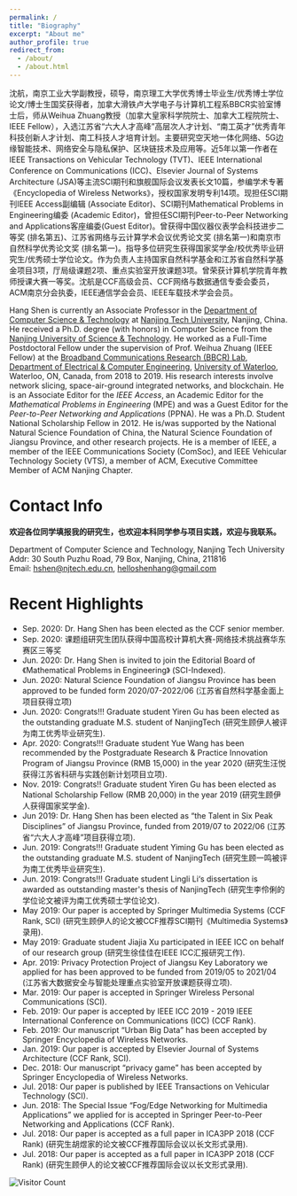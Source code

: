 ```yaml
---
permalink: /
title: "Biography"
excerpt: "About me"
author_profile: true
redirect_from: 
  - /about/
  - /about.html
---
```


沈航，南京工业大学副教授，硕导，南京理工大学优秀博士毕业生/优秀博士学位论文/博士生国奖获得者，加拿大滑铁卢大学电子与计算机工程系BBCR实验室博士后，师从Weihua Zhuang教授（加拿大皇家科学院院士、加拿大工程院院士、IEEE Fellow），入选江苏省“六大人才高峰”高层次人才计划、“南工英才”优秀青年科技创新人才计划、南工科技人才培育计划。主要研究空天地一体化网络、5G边缘智能技术、网络安全与隐私保护、区块链技术及应用等。近5年以第一作者在IEEE Transactions on Vehicular Technology (TVT)、IEEE International Conference on Communications (ICC)、Elsevier Journal of Systems Architecture (JSA)等主流SCI期刊和旗舰国际会议发表长文10篇，参编学术专著《Encyclopedia of Wireless Networks》，授权国家发明专利14项。现担任SCI期刊IEEE Access副编辑 (Associate Editor)、SCI期刊Mathematical Problems in Engineering编委 (Academic Editor)，曾担任SCI期刊Peer-to-Peer Networking and Applications客座编委(Guest Editor)。曾获得中国仪器仪表学会科技进步二等奖 (排名第五)、江苏省网络与云计算学术会议优秀论文奖 (排名第一)和南京市自然科学优秀论文奖 (排名第一)。指导多位研究生获得国家奖学金/校优秀毕业研究生/优秀硕士学位论文。作为负责人主持国家自然科学基金和江苏省自然科学基金项目3项，厅局级课题2项、重点实验室开放课题3项。曾荣获计算机学院青年教师授课大赛一等奖。沈航是CCF高级会员、CCF网络与数据通信专委会委员，ACM南京分会执委，IEEE通信学会会员、IEEE车载技术学会会员。  

Hang Shen is currently an Associate Professor in the [Department of Computer Science & Technology](http://cise.njtech.edu.cn/) at [Nanjing Tech University](http://www.njtech.edu.cn/), Nanjing, China. He received a Ph.D. degree (with honors) in Computer Science from the [Nanjing University of Science & Technology](http://www.njust.edu.cn/). He worked as a Full-Time Postdoctoral Fellow under the supervision of Prof. Weihua Zhuang (IEEE Fellow) at the [Broadband Communications Research (BBCR) Lab](https://uwaterloo.ca/broadband-communications-research-lab/), [Department of Electrical & Computer Engineering](https://ece.uwaterloo.ca/Home/), [University of Waterloo](https://uwaterloo.ca/), Waterloo, ON, Canada, from 2018 to 2019. His research interests involve network slicing, space-air-ground integrated networks, and blockchain. He is an Associate Editor for the *IEEE Access*, an Academic Editor for the *Mathematical Problems in Engineering* (MPE) and was a Guest Editor for the *Peer-to-Peer Networking and Applications* (PPNA). He was a Ph.D. Student National Scholarship Fellow in 2012. He is/was supported by the National Natural Science Foundation of China, the Natural Science Foundation of Jiangsu Province, and other research projects. He is a member of IEEE, a member of the IEEE Communications Society (ComSoc), and IEEE Vehicular Technology Society (VTS), a member of ACM, Executive Committee Member of ACM Nanjing Chapter.

Contact Info
======
**欢迎各位同学填报我的研究生，也欢迎本科同学参与项目实践，欢迎与我联系。**

Department of Computer Science and Technology, Nanjing Tech University<br/>
Addr: 30 South Puzhu Road, 79 Box, Nanjing, China, 211816 <br/>
Email: hshen@njtech.edu.cn, helloshenhang@gmail.com

Recent Highlights
======
- Sep. 2020: Dr. Hang Shen has been elected as the CCF senior member.
- Sep. 2020: 课题组研究生团队获得中国高校计算机大赛-网络技术挑战赛华东赛区三等奖
- Jun. 2020: Dr. Hang Shen is invited to join the Editorial Board of 《Mathematical Problems in Engineering》 (SCI-Indexed).
- Jun. 2020: Natural Science Foundation of Jiangsu Province has been approved to be funded form 2020/07-2022/06 (江苏省自然科学基金面上项目获得立项)
- Jun. 2020: Congrats!!! Graduate student Yiren Gu has been elected as the outstanding graduate M.S. student of NanjingTech  (研究生顾伊人被评为南工优秀毕业研究生). 
- Apr. 2020: Congrats!!! Graduate student Yue Wang has been recommended by the Postgraduate Research & Practice Innovation Program of Jiangsu Province (RMB 15,000) in the year 2020 (研究生汪悦获得江苏省科研与实践创新计划项目立项).
- Nov. 2019: Congrats!! Graduate student Yiren Gu has been elected as National Scholarship Fellow (RMB 20,000) in the year 2019 (研究生顾伊人获得国家奖学金).
- Jun 2019: Dr. Hang Shen has been elected as “the Talent in Six Peak Disciplines” of Jiangsu Province, funded from 2019/07 to 2022/06 (江苏省“六大人才高峰”项目获得立项).  
- Jun. 2019: Congrats!!! Graduate student Yiming Gu has been elected as the outstanding graduate M.S. student of NanjingTech  (研究生顾一鸣被评为南工优秀毕业研究生). 
- Jun. 2019: Congrats!!! Graduate student Lingli Li‘s dissertation is awarded as outstanding master's thesis of NanjingTech  (研究生李伶俐的学位论文被评为南工优秀硕士学位论文). 
- May 2019: Our paper is accepted by Springer Multimedia Systems (CCF Rank, SCI) (研究生顾伊人的论文被CCF推荐SCI期刊《Multimedia Systems》录用).
- May 2019: Graduate student Jiajia Xu participated in IEEE ICC on behalf of our research group (研究生徐佳佳在IEEE ICC汇报研究工作).
- Apr. 2019: Privacy Protection Project of Jiangsu Key Laboratory we applied for has been approved to be funded from 2019/05 to 2021/04 (江苏省大数据安全与智能处理重点实验室开放课题获得立项).
- Mar. 2019: Our paper is accepted in Springer Wireless Personal Communications (SCI).
- Feb. 2019: Our paper is accepted by  IEEE ICC 2019 - 2019 IEEE International Conference on Communications (ICC) (CCF Rank).
- Feb. 2019: Our manuscript “Urban Big Data” has been accepted by Springer Encyclopedia of Wireless Networks.
- Jan. 2019: Our paper is accepted by Elsevier Journal of Systems Architecture (CCF Rank, SCI).
- Dec. 2018: Our manuscript “privacy game” has been accepted by Springer Encyclopedia of Wireless Networks.
- Jul. 2018: Our paper  is published by IEEE Transactions on Vehicular Technology (SCI).
- Jun. 2018: The Special Issue “Fog/Edge Networking for Multimedia Applications” we applied for is accepted in Springer Peer-to-Peer Networking and Applications (CCF Rank).
- Jul. 2018: Our paper is accepted as a full paper in ICA3PP 2018 (CCF Rank) (研究生胡煜家的论文被CCF推荐国际会议以长文形式录用). 
- Jul. 2018: Our paper is accepted as a full paper in ICA3PP 2018 (CCF Rank) (研究生顾伊人的论文被CCF推荐国际会议以长文形式录用). 


![Visitor Count](https://profile-counter.glitch.me/shen-hang/count.svg)